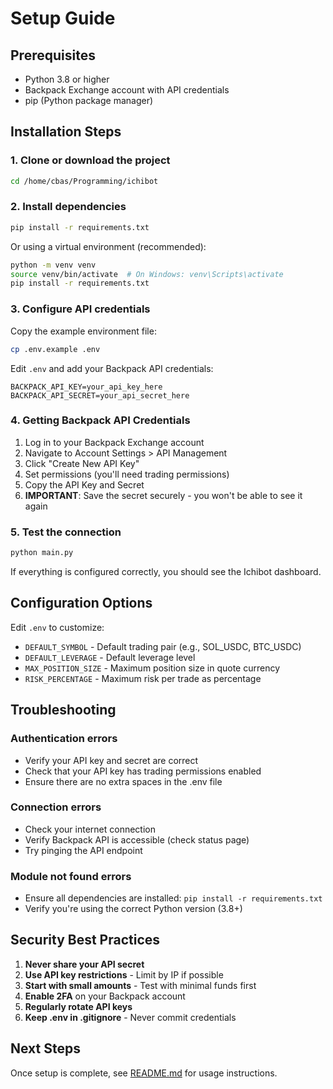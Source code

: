 # Setup Guide

## Prerequisites

- Python 3.8 or higher
- Backpack Exchange account with API credentials
- pip (Python package manager)

## Installation Steps

### 1. Clone or download the project

```bash
cd /home/cbas/Programming/ichibot
```

### 2. Install dependencies

```bash
pip install -r requirements.txt
```

Or using a virtual environment (recommended):

```bash
python -m venv venv
source venv/bin/activate  # On Windows: venv\Scripts\activate
pip install -r requirements.txt
```

### 3. Configure API credentials

Copy the example environment file:

```bash
cp .env.example .env
```

Edit `.env` and add your Backpack API credentials:

```env
BACKPACK_API_KEY=your_api_key_here
BACKPACK_API_SECRET=your_api_secret_here
```

### 4. Getting Backpack API Credentials

1. Log in to your Backpack Exchange account
2. Navigate to Account Settings > API Management
3. Click "Create New API Key"
4. Set permissions (you'll need trading permissions)
5. Copy the API Key and Secret
6. **IMPORTANT**: Save the secret securely - you won't be able to see it again

### 5. Test the connection

```bash
python main.py
```

If everything is configured correctly, you should see the Ichibot dashboard.

## Configuration Options

Edit `.env` to customize:

- `DEFAULT_SYMBOL` - Default trading pair (e.g., SOL_USDC, BTC_USDC)
- `DEFAULT_LEVERAGE` - Default leverage level
- `MAX_POSITION_SIZE` - Maximum position size in quote currency
- `RISK_PERCENTAGE` - Maximum risk per trade as percentage

## Troubleshooting

### Authentication errors

- Verify your API key and secret are correct
- Check that your API key has trading permissions enabled
- Ensure there are no extra spaces in the .env file

### Connection errors

- Check your internet connection
- Verify Backpack API is accessible (check status page)
- Try pinging the API endpoint

### Module not found errors

- Ensure all dependencies are installed: `pip install -r requirements.txt`
- Verify you're using the correct Python version (3.8+)

## Security Best Practices

1. **Never share your API secret**
2. **Use API key restrictions** - Limit by IP if possible
3. **Start with small amounts** - Test with minimal funds first
4. **Enable 2FA** on your Backpack account
5. **Regularly rotate API keys**
6. **Keep .env in .gitignore** - Never commit credentials

## Next Steps

Once setup is complete, see [README.md](README.md) for usage instructions.
